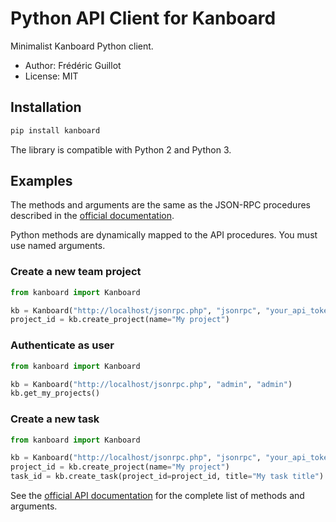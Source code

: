 Python API Client for Kanboard
==============================

Minimalist Kanboard Python client.

- Author: Frédéric Guillot
- License: MIT

Installation
------------

```bash
pip install kanboard
```

The library is compatible with Python 2 and Python 3.

Examples
--------

The methods and arguments are the same as the JSON-RPC procedures described in the [official documentation](http://kanboard.net/documentation/api-json-rpc).

Python methods are dynamically mapped to the API procedures. You must use named arguments.

### Create a new team project

```python
from kanboard import Kanboard

kb = Kanboard("http://localhost/jsonrpc.php", "jsonrpc", "your_api_token")
project_id = kb.create_project(name="My project")
```

### Authenticate as user

```python
from kanboard import Kanboard

kb = Kanboard("http://localhost/jsonrpc.php", "admin", "admin")
kb.get_my_projects()
```

### Create a new task

```python
from kanboard import Kanboard

kb = Kanboard("http://localhost/jsonrpc.php", "jsonrpc", "your_api_token")
project_id = kb.create_project(name="My project")
task_id = kb.create_task(project_id=project_id, title="My task title")
```

See the [official API documentation](http://kanboard.net/documentation/api-json-rpc) for the complete list of methods and arguments.
